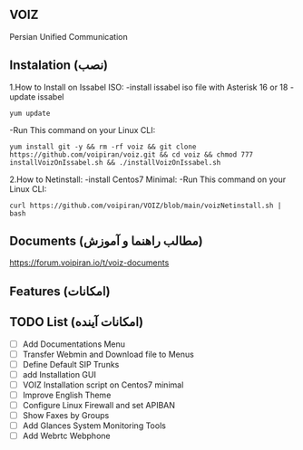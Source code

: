 ## VOIZ
 Persian Unified Communication 


## Instalation (نصب)

1.How to Install on Issabel ISO:
-install issabel iso file with Asterisk 16 or 18
-update issabel
```
yum update
```
-Run This command on your Linux CLI:
```
yum install git -y && rm -rf voiz && git clone https://github.com/voipiran/voiz.git && cd voiz && chmod 777 installVoizOnIssabel.sh && ./installVoizOnIssabel.sh
```

2.How to  Netinstall:
-install Centos7 Minimal:
-Run This command on your Linux CLI:
```
curl https://github.com/voipiran/VOIZ/blob/main/voizNetinstall.sh | bash
```


## Documents (مطالب راهنما و آموزش)

https://forum.voipiran.io/t/voiz-documents



## Features (امکانات)



## TODO List (امکانات آینده)
- [ ] Add Documentations Menu
- [ ] Transfer Webmin and Download file to Menus
- [ ] Define Default SIP Trunks
- [ ] add Installation GUI
- [ ] VOIZ Installation script on Centos7 minimal
- [ ] Improve English Theme
- [ ] Configure Linux Firewall and set APIBAN
- [ ] Show Faxes by Groups
- [ ] Add Glances System Monitoring Tools
- [ ] Add Webrtc Webphone
